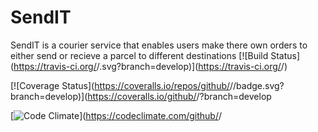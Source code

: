 # SendIT
SendIT is a courier service that enables users make there own orders to either send or recieve a parcel to different destinations
[![Build Status](https://travis-ci.org/<github musasizifrancis>/<repo name>.svg?branch=develop)](https://travis-ci.org/<github musasizifrancis>/<SendIT>)

[![Coverage Status](https://coveralls.io/repos/github/<github musasizifrancis>/<SendIT>/badge.svg?branch=develop)](https://coveralls.io/github/<github musasizifrancis>/<repo name>?branch=develop
  
  [![Code Climate](https://codeclimate.com/github/codeclimate/codeclimate/badges/gpa.svg)](https://codeclimate.com/github/<github musasizifrancis>/<SendIT>
